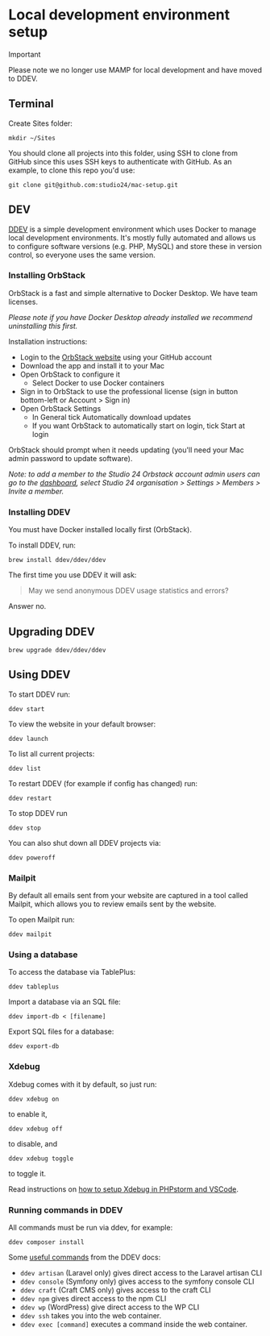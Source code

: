 # Local development environment setup

> [!IMPORTANT]  
> Please note we no longer use MAMP for local development and have moved to DDEV.

## Terminal

Create Sites folder:

```shell
mkdir ~/Sites
```

You should clone all projects into this folder, using SSH to clone from GitHub since this uses SSH keys to authenticate 
with GitHub. As an example, to clone this repo you'd use: 

```shell
git clone git@github.com:studio24/mac-setup.git
```

## DEV

[DDEV](https://ddev.readthedocs.io/en/stable/) is a simple development environment which uses Docker to manage local 
development environments. It's mostly fully automated and allows us to configure software versions (e.g. PHP, MySQL) 
and store these in version control, so everyone uses the same version.

### Installing OrbStack

OrbStack is a fast and simple alternative to Docker Desktop. We have team licenses.

_Please note if you have Docker Desktop already installed we recommend uninstalling this first._

Installation instructions:

* Login to the [OrbStack website](https://orbstack.dev/) using your GitHub account
* Download the app and install it to your Mac
* Open OrbStack to configure it
    * Select Docker to use Docker containers
* Sign in to OrbStack to use the professional license (sign in button bottom-left or Account > Sign in)
* Open OrbStack Settings
    * In General tick Automatically download updates
  * If you want OrbStack to automatically start on login, tick Start at login

OrbStack should prompt when it needs updating (you'll need your Mac admin password to update software).

_Note: to add a member to the Studio 24 Orbstack account admin users can go to the [dashboard](https://orbstack.dev/dashboard), 
select Studio 24 organisation > Settings > Members > Invite a member._

### Installing DDEV

You must have Docker installed locally first (OrbStack).

To install DDEV, run:

```shell
brew install ddev/ddev/ddev
```

The first time you use DDEV it will ask:

> May we send anonymous DDEV usage statistics and errors?

Answer no.

## Upgrading DDEV

```shell
brew upgrade ddev/ddev/ddev
```

## Using DDEV

To start DDEV run:

```shell
ddev start
```

To view the website in your default browser:

```shell
ddev launch
```

To list all current projects:

```shell
ddev list
```

To restart DDEV (for example if config has changed) run:

```shell
ddev restart
```

To stop DDEV run

```shell
ddev stop
```

You can also shut down all DDEV projects via:

```shell
ddev poweroff
```

### Mailpit

By default all emails sent from your website are captured in a tool called Mailpit, which allows you to review emails sent by the website.

To open Mailpit run:

```shell
ddev mailpit
```

### Using a database

To access the database via TablePlus:

```shell
ddev tableplus
```

Import a database via an SQL file:

```shell
ddev import-db < [filename]
```

Export SQL files for a database:

```shell
ddev export-db
```

### Xdebug

Xdebug comes with it by default, so just run:

```shell
ddev xdebug on
```

to enable it,

```shell
ddev xdebug off
```

to disable, and

```shell
ddev xdebug toggle
```

to toggle it.

Read instructions on [how to setup Xdebug in PHPstorm and VSCode](https://ddev.readthedocs.io/en/stable/users/debugging-profiling/step-debugging/).

### Running commands in DDEV
All commands must be run via ddev, for example:

```shell
ddev composer install
```

Some [useful commands](https://ddev.readthedocs.io/en/stable/users/usage/cli/#lots-of-other-commands) from the DDEV docs:

* `ddev artisan` (Laravel only) gives direct access to the Laravel artisan CLI
* `ddev console` (Symfony only) gives access to the symfony console CLI
* `ddev craft` (Craft CMS only) gives access to the craft CLI
* `ddev npm` gives direct access to the npm CLI
* `ddev wp` (WordPress) give direct access to the WP CLI
* `ddev ssh` takes you into the web container.
* `ddev exec [command]` executes a command inside the web container.